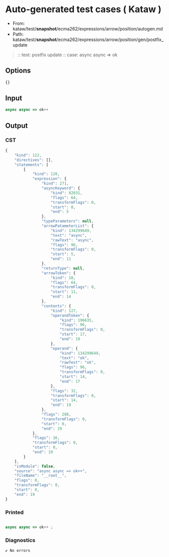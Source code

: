 # Auto-generated test cases ( Kataw )
- From: kataw/test/__snapshot__/ecma262/expressions/arrow/position/autogen.md
- Path: kataw/test/__snapshot__/ecma262/expressions/arrow/position/gen/postfix_update
> :: test: postfix update
> :: case: async async => ok
## Options

`````js
{}
`````
## Input

`````js
async async => ok++
`````
## Output

### CST

```javascript
{
    "kind": 122,
    "directives": [],
    "statements": [
        {
            "kind": 120,
            "expression": {
                "kind": 271,
                "asyncKeyword": {
                    "kind": 82031,
                    "flags": 64,
                    "transformFlags": 0,
                    "start": 0,
                    "end": 5
                },
                "typeParameters": null,
                "arrowPatameterList": {
                    "kind": 134299649,
                    "text": "async",
                    "rawText": "async",
                    "flags": 96,
                    "transformFlags": 0,
                    "start": 5,
                    "end": 11
                },
                "returnType": null,
                "arrowToken": {
                    "kind": 10,
                    "flags": 64,
                    "transformFlags": 0,
                    "start": 11,
                    "end": 14
                },
                "contents": {
                    "kind": 127,
                    "operandToken": {
                        "kind": 196635,
                        "flags": 96,
                        "transformFlags": 0,
                        "start": 17,
                        "end": 19
                    },
                    "operand": {
                        "kind": 134299649,
                        "text": "ok",
                        "rawText": "ok",
                        "flags": 96,
                        "transformFlags": 0,
                        "start": 14,
                        "end": 17
                    },
                    "flags": 32,
                    "transformFlags": 0,
                    "start": 14,
                    "end": 19
                },
                "flags": 288,
                "transformFlags": 0,
                "start": 0,
                "end": 19
            },
            "flags": 16,
            "transformFlags": 0,
            "start": 0,
            "end": 19
        }
    ],
    "isModule": false,
    "source": "async async => ok++",
    "fileName": "__root__",
    "flags": 0,
    "transformFlags": 0,
    "start": 0,
    "end": 19
}
```

### Printed

```javascript

async async => ok++ ;
```

### Diagnostics

```javascript
✔ No errors
```

